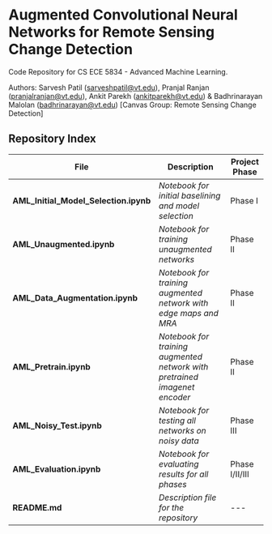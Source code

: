 # Augmented Convolutional Neural Networks for Remote Sensing Change Detection 

Code Repository for CS ECE 5834 - Advanced Machine Learning.

Authors: Sarvesh Patil (sarveshpatil@vt.edu), Pranjal Ranjan (pranjalranjan@vt.edu), Ankit Parekh (ankitparekh@vt.edu) & Badhrinarayan Malolan (badhrinarayan@vt.edu) [Canvas Group: Remote Sensing Change Detection]

## Repository Index

| **File**                              | **Description**                                                            | **Project Phase** |
|---------------------------------------|----------------------------------------------------------------------------|-------------------|
| **AML_Initial_Model_Selection.ipynb** | _Notebook for initial baselining and model selection_                      |      Phase I      |
| **AML_Unaugmented.ipynb**             | _Notebook for training unaugmented networks_                               |      Phase II     |
| **AML_Data_Augmentation.ipynb**       | _Notebook for training augmented network with edge maps and MRA_           |      Phase II     |
| **AML_Pretrain.ipynb**                | _Notebook for training augmented network with pretrained imagenet encoder_ |      Phase II     |
| **AML_Noisy_Test.ipynb**              | _Notebook for testing all networks on noisy data_                          |     Phase III     |
| **AML_Evaluation.ipynb**              | _Notebook for evaluating results for all phases_                           |   Phase I/II/III  |
| **README.md**                         | _Description file for the repository_                                      |         ---       |                                                                                                              |

